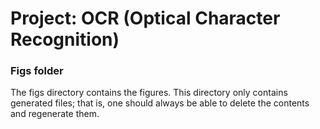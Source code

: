 # Project: OCR (Optical Character Recognition) 


### Figs folder

The figs directory contains the figures. This directory only contains generated files; that is, one should always be able to delete the contents and regenerate them.
